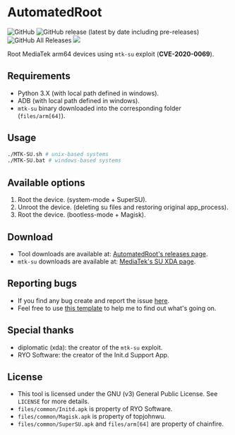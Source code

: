 # AutomatedRoot
![GitHub](https://img.shields.io/github/license/R0rt1z2/AutomatedRoot)
![GitHub release (latest by date including pre-releases)](https://img.shields.io/github/v/release/R0rt1z2/AutomatedRoot?include_prereleases)
![GitHub All Releases](https://img.shields.io/github/downloads/R0rt1z2/AutomatedRoot/total)
[![](https://img.shields.io/badge/maintained-yes-purple.svg)](https://github.com/R0rt1z2/AutomatedRoot)

Root MediaTek arm64 devices using `mtk-su` exploit (**CVE-2020-0069**).

## Requirements
* Python 3.X (with local path defined in windows).
* ADB (with local path defined in windows).
* `mtk-su` binary downloaded into the corresponding folder (`files/arm[64]`).

## Usage
```bash
./MTK-SU.sh # unix-based systems
./MTK-SU.bat # windows-based systems
```

## Available options
1. Root the device. (system-mode + SuperSU).
2. Unroot the device. (deleting su files and restoring original app_process).
3. Root the device. (bootless-mode + Magisk).

## Download
* Tool downloads are available at: [AutomatedRoot's releases page](https://github.com/R0rt1z2/AutomatedRoot/releases).
* `mtk-su` downloads are available at: [MediaTek's SU XDA page](https://forum.xda-developers.com/t/amazing-temp-root-for-mediatek-armv8-2020-08-24.3922213/).

## Reporting bugs
* If you find any bug create and report the issue [here](https://github.com/R0rt1z2/AutomatedRoot/issues).
* Feel free to use [this template](https://github.com/R0rt1z2/AutomatedRoot/blob/master/files/assets/bugreport.md) to help me to find out what's going on. 

## Special thanks
* diplomatic (xda): the creator of the `mtk-su` exploit.
* RYO Software: the creator of the Init.d Support App.

## License
* This tool is licensed under the GNU (v3) General Public License. See `LICENSE` for more details.
* `files/common/Initd.apk` is property of RYO Software.
* `files/common/Magisk.apk` is property of topjohnwu.
* `files/common/SuperSU.apk` and `files/arm[64]` are property of chainfire.
